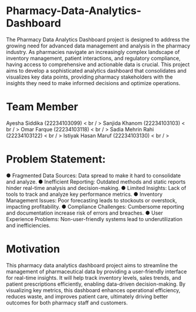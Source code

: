# Pharmacy-Data-Analytics-Dashboard
The Pharmacy Data Analytics Dashboard project is designed to address the
growing need for advanced data management and analysis in the pharmacy industry. As
pharmacies navigate an increasingly complex landscape of inventory management, patient
interactions, and regulatory compliance, having access to comprehensive and actionable data is
crucial. This project aims to develop a sophisticated analytics dashboard that consolidates and
visualizes key data points, providing pharmacy stakeholders with the insights they need to make
informed decisions and optimize operations.

# Team Member
Ayesha Siddika (22234103099) < br / >
Sanjida Khanom (22234103103) < br / >
Omar Farque    (22234103118) < br / >
Sadia Mehrin Rahi (22234103122) < br / >
Istiyak Hasan Maruf (22234103130) < br / >

# Problem Statement:
● Fragmented Data Sources: Data spread to make it hard to consolidate and analyze.
● Inefficient Reporting: Outdated methods and static reports hinder real-time analysis and decision-making.
● Limited Insights: Lack of tools to track and analyze key performance metrics.
● Inventory Management Issues: Poor forecasting leads to stockouts or overstock, impacting profitability.
● Compliance Challenges: Cumbersome reporting and documentation increase risk of errors and breaches.
● User Experience Problems: Non-user-friendly systems lead to underutilization and inefficiencies.

# Motivation
This pharmacy data analytics dashboard project aims to streamline the management of pharmaceutical
data by providing a user-friendly interface for real-time insights. It will help track inventory levels, sales
trends, and patient prescriptions efficiently, enabling data-driven decision-making. By visualizing key
metrics, this dashboard enhances operational efficiency, reduces waste, and improves patient care,
ultimately driving better outcomes for both pharmacy staff and customers.

           
